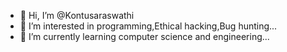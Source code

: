 - 👋 Hi, I’m @Kontusaraswathi
- 👀 I’m interested in programming,Ethical hacking,Bug hunting...
- 🌱 I’m currently learning computer science and engineering...

<!---
Kontusaraswathi/Kontusaraswathi is a ✨ special ✨ repository because its `README.md` (this file) appears on your GitHub profile.
You can click the Preview link to take a look at your changes.
--->
